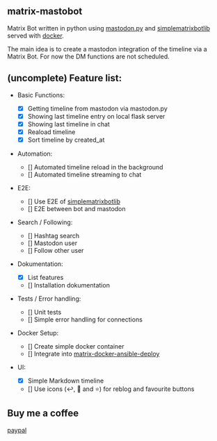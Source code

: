 ## matrix-mastobot

Matrix Bot written in python using [mastodon.py](https://github.com/halcy/Mastodon.py) and [simplematrixbotlib](https://github.com/i10b/simplematrixbotlib) served with [docker](https://www.docker.com/).

The main idea is to create a mastodon integration of the timeline via a Matrix Bot. For now the DM functions are not scheduled.

## (uncomplete) Feature list:
- Basic Functions:
    - [x] Getting timeline from mastodon via mastodon.py
    - [x] Showing last timeline entry on local flask server
    - [x] Showing last timeline in chat
    - [x] Reaload timeline
    - [x] Sort timeline by created_at

- Automation:
    - [] Automated timeline reload in the background
    - [] Automated timeline streaming to chat

- E2E:
    - [] Use E2E of [simplematrixbotlib](https://github.com/i10b/simplematrixbotlib)
    - [] E2E between bot and mastodon

- Search / Following:
    - [] Hashtag search
    - [] Mastodon user
    - [] Follow other user

- Dokumentation:
    - [x] List features
    - [] Installation dokumentation

- Tests / Error handling:
    - [] Unit tests
    - [] Simple error handling for connections

- Docker Setup:
    - [] Create simple docker container
    - [] Integrate into [matrix-docker-ansible-deploy](https://github.com/spantaleev/matrix-docker-ansible-deploy)

- UI:
    - [x] Simple Markdown timeline
    - [] Use icons (↩️, 🔄 and ⭐️) for reblog and favourite buttons

## Buy me a coffee

[paypal](https://www.paypal.me/makoeppel/)
